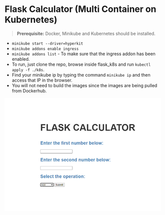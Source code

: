 # Flask Calculator (Multi Container on Kubernetes)

> **Prerequisite:** Docker, Minikube and Kubernetes should be installed.

- `minikube start --driver=hyperkit`
- `minikube addons enable ingress`
- `minikube addons list` - To make sure that the ingress addon has been enabled.
- To run, just clone the repo, browse inside flask_k8s and run `kubectl apply -f ./k8s`.
- Find your minikube ip by typing the command `minikube ip` and then access that IP in the browser. 
- You will not need to build the images since the images are being pulled from Dockerhub.


![alt text](https://github.com/anand-swaroop-git/flask_micro/blob/master/pngs/showform.PNG?raw=true)

